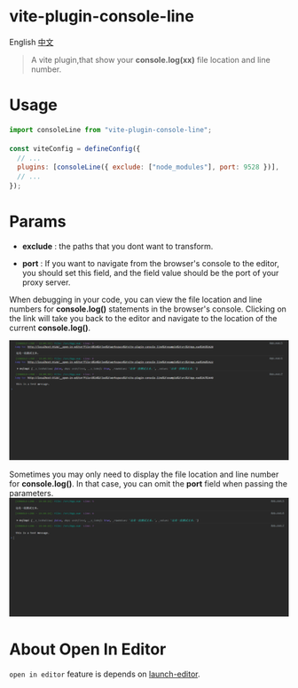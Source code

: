 # vite-plugin-console-line

English [中文](./README_ZH.md)

> A vite plugin,that show your **console.log(xx)** file location and line number.

# Usage

```javascript
import consoleLine from "vite-plugin-console-line";

const viteConfig = defineConfig({
  // ...
  plugins: [consoleLine({ exclude: ["node_modules"], port: 9528 })],
  // ...
});
```

# Params

- **exclude** : the paths that you dont want to transform.

- **port** :
  If you want to navigate from the browser's console to the editor, you should set this field, and the field value should be the port of your proxy server.

When debugging in your code, you can view the file location and line numbers for **console.log()** statements in the browser's console. Clicking on the link will take you back to the editor and navigate to the location of the current **console.log()**.

![consolo.log()](./assets/image.png)

Sometimes you may only need to display the file location and line number for **console.log()**. In that case, you can omit the **port** field when passing the parameters.
![consolo.log()](./assets/image-simple.png)

# About **Open In Editor**

`open in editor` feature is depends on [launch-editor](https://github.com/yyx990803/launch-editor).
